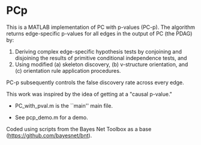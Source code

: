 # PCp

This is a MATLAB implementation of PC with p-values (PC-p). The algorithm returns edge-specific p-values for all edges in the output of PC (the PDAG) by:

1. Deriving complex edge-specific hypothesis tests by conjoining and disjoining the results of primitive conditional independence tests, and
2. Using modified (a) skeleton discovery, (b) v-structure orientation, and (c) orientation rule application procedures. 

PC-p subsequently controls the false discovery rate across every edge. 

This work was inspired by the idea of getting at a "causal p-value."

- PC_with_pval.m is the ``main'' main file.

- See pcp_demo.m for a demo.

Coded using scripts from the Bayes Net Toolbox as a base (https://github.com/bayesnet/bnt).
